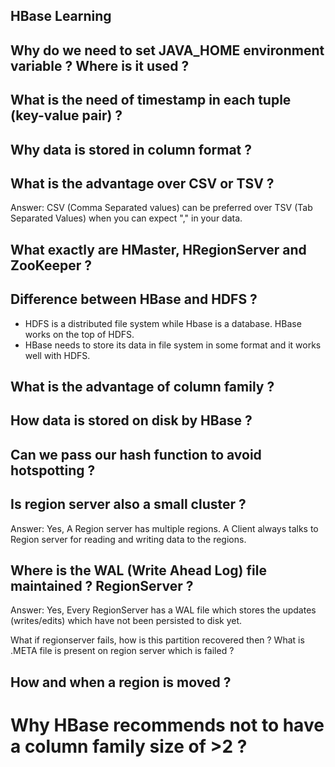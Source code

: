 HBase Learning
-------------

## Why do we need to set JAVA_HOME environment variable ? Where is it used ?

## What is the need of timestamp in each tuple (key-value pair) ?

## Why data is stored in column format ? 

## What is the advantage over CSV or TSV ?
Answer: CSV (Comma Separated values) can be preferred over TSV (Tab Separated Values) when you can expect "," in your data.

## What exactly are HMaster, HRegionServer and ZooKeeper ?

## Difference between HBase and HDFS ?
- HDFS is a distributed file system while Hbase is a database. HBase works on the top of HDFS.
- HBase needs to store its data in file system in some format and it works well with HDFS.

## What is the advantage of column family ?

## How data is stored on disk by HBase ?

## Can we pass our hash function to avoid hotspotting ?

## Is region server also a small cluster ?
Answer: Yes, A Region server has multiple regions. A Client always talks to Region server for reading and writing data to the regions.

## Where is the WAL (Write Ahead Log) file maintained ? RegionServer ?
Answer: Yes, Every RegionServer has a WAL file which stores the updates (writes/edits) which have not been persisted to disk yet.

What if regionserver fails, how is this partition recovered then ?
What is .META file is present on region server which is failed ?

## How and when a region is moved ?

# Why HBase recommends not to have a column family size of >2 ?